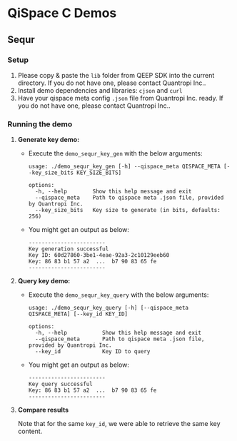 # QiSpace C Demos

## Sequr

### Setup
  1. Please copy & paste the `lib` folder from QEEP SDK into the current directory. If you do not have one, please contact Quantropi Inc..
  2. Install demo dependencies and libraries: `cjson` and `curl`
  3. Have your qispace meta config `.json` file from Quantropi Inc. ready. If you do not have one, please contact Quantropi Inc..

### Running the demo

  1. **Generate key demo:**
      - Execute the `demo_sequr_key_gen` with the below arguments:
        ```
        usage: ./demo_sequr_key_gen [-h] --qispace_meta QISPACE_META [--key_size_bits KEY_SIZE_BITS]

        options:
          -h, --help        Show this help message and exit
          --qispace_meta    Path to qispace meta .json file, provided by Quantropi Inc.
          --key_size_bits   Key size to generate (in bits, defaults: 256)
        ```
      - You might get an output as below:
        ```
        ------------------------
        Key generation successful
        Key ID: 60d27860-3be1-4eae-92a3-2c10129eeb60
        Key: 86 83 b1 57 a2  ...  b7 90 83 65 fe
        ------------------------
        ```
  2. **Query key demo:**
      - Execute the `demo_sequr_key_query` with the below arguments:
        ```
        usage: ./demo_sequr_key_query [-h] [--qispace_meta QISPACE_META] [--key_id KEY_ID]

        options:
          -h, --help           Show this help message and exit
          --qispace_meta       Path to qispace meta .json file, provided by Quantropi Inc.
          --key_id             Key ID to query
        ```
      - You might get an output as below:
        ```
        ------------------------
        Key query successful
        Key: 86 83 b1 57 a2  ...  b7 90 83 65 fe
        ------------------------
        ```
  3. **Compare results**

      Note that for the same `key_id`, we were able to retrieve the same key content.

